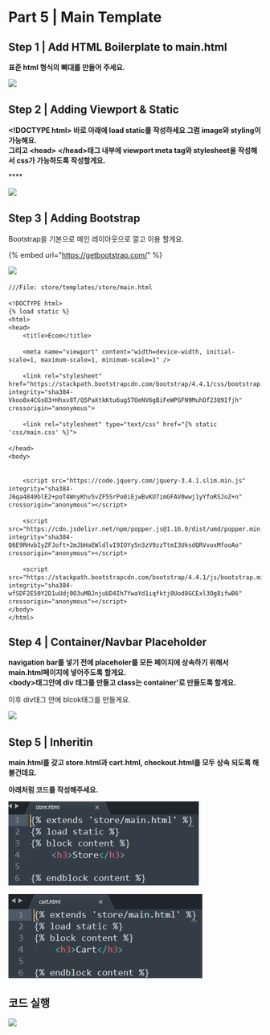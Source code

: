 # Part 5 \| Main Template

## **Step 1 \| Add HTML Boilerplate to main.html**

**표준 html 형식의 뼈대를 만들어 주세요.** 

 [![](https://stepswithcode.s3-us-west-2.amazonaws.com/m1-prt5/2+blank-html.png)](https://stepswithcode.s3-us-west-2.amazonaws.com/m1-prt5/2+blank-html.png)

## **Step 2 \| Adding Viewport & Static**

**&lt;!DOCTYPE html&gt; 바로 아래에 load static를 작성하세요 그럼 image와 styling이 가능해요.   
그리고 &lt;head&gt; &lt;/head&gt;태그 내부에 viewport meta tag와 stylesheet을 작성해서 css가 가능하도록 작성할게요.**

\*\*\*\*

![](https://stepswithcode.s3-us-west-2.amazonaws.com/m1-prt5/3+template-1.png)

## **Step 3 \| Adding Bootstrap**

Bootstrap을 기본으로 메인 레이아웃으로 깔고 이용 할게요. 

{% embed url="https://getbootstrap.com/" %}



![](https://stepswithcode.s3-us-west-2.amazonaws.com/m1-prt5/4+nootstrap-links.png)

```text
///File: store/templates/store/main.html

<!DOCTYPE html>
{% load static %}
<html>
<head>
	<title>Ecom</title>

	<meta name="viewport" content="width=device-width, initial-scale=1, maximum-scale=1, minimum-scale=1" />

	<link rel="stylesheet" href="https://stackpath.bootstrapcdn.com/bootstrap/4.4.1/css/bootstrap.min.css" integrity="sha384-Vkoo8x4CGsO3+Hhxv8T/Q5PaXtkKtu6ug5TOeNV6gBiFeWPGFN9MuhOf23Q9Ifjh" crossorigin="anonymous">

	<link rel="stylesheet" type="text/css" href="{% static 'css/main.css' %}">

</head>
<body>


	<script src="https://code.jquery.com/jquery-3.4.1.slim.min.js" integrity="sha384-J6qa4849blE2+poT4WnyKhv5vZF5SrPo0iEjwBvKU7imGFAV0wwj1yYfoRSJoZ+n" crossorigin="anonymous"></script>

	<script src="https://cdn.jsdelivr.net/npm/popper.js@1.16.0/dist/umd/popper.min.js" integrity="sha384-Q6E9RHvbIyZFJoft+2mJbHaEWldlvI9IOYy5n3zV9zzTtmI3UksdQRVvoxMfooAo" crossorigin="anonymous"></script>

	<script src="https://stackpath.bootstrapcdn.com/bootstrap/4.4.1/js/bootstrap.min.js" integrity="sha384-wfSDF2E50Y2D1uUdj0O3uMBJnjuUD4Ih7YwaYd1iqfktj0Uod8GCExl3Og8ifwB6" crossorigin="anonymous"></script>
</body>
</html>
```

## **Step 4 \| Container/Navbar Placeholder**

**navigation bar를 넣기 전에 placeholer를 모든 페이지에 상속하기 위해서 main.html페이지에 넣어주도록 할게요.  
&lt;body&gt;태그안에 div 태그를 만들고 class는 container'로 만들도록 할게요.** 

이후 div태그 안에 blcok태그를 만들게요. 

 [![](https://stepswithcode.s3-us-west-2.amazonaws.com/m1-prt5/5+main-block-tag.png)](https://stepswithcode.s3-us-west-2.amazonaws.com/m1-prt5/5+main-block-tag.png)

## **Step 5 \| Inheritin**

**main.html를 갖고 store.html과 cart.html, checkout.html를 모두 상속 되도록 해볼건데요.** 

**아래처럼 코드를 작성해주세요.**

![](../../../../.gitbook/assets/image%20%28405%29.png)

![](../../../../.gitbook/assets/image%20%28397%29.png)

## 코드 실행

 [![](https://stepswithcode.s3-us-west-2.amazonaws.com/m1-prt5/9+template-demo.png)](https://stepswithcode.s3-us-west-2.amazonaws.com/m1-prt5/9+template-demo.png)

